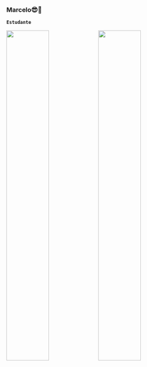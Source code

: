### Marcelo😎🤘

**`Estudante`**

<img align = "left" width = "47%" src="https://github-readme-stats.vercel.app/api?username=celinmagro&show_icons=true&theme=swift&count_private=true&hide=prs"></img>

<img align = "left" width = "47%" src="https://github-readme-stats.vercel.app/api/top-langs/?username=celinmagro&layout=compact)](https://github.com/anuraghazra/github-readme-stats"></img>
